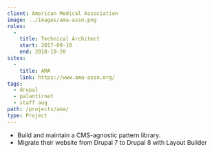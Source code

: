 ```yaml
---
client: American Medical Association
image: ../images/ama-assn.png
roles: 
  - 
    title: Technical Architect
    start: 2017-09-10
    end: 2018-10-20
sites: 
  - 
    title: AMA
    link: https://www.ama-assn.org/
tags:
  - drupal
  - palantirnet
  - staff aug
path: /projects/ama/
type: Project
---
```


* Build and maintain a CMS-agnostic pattern library.
* Migrate their website from Drupal 7 to Drupal 8 with Layout Builder